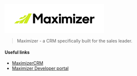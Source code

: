 ![Maximizer CRM](maximizer.png)

> Maximizer - a CRM specifically built for the sales leader.

#### Useful links
- [MaximizerCRM](https://www.maximizer.com)
- [Maximizer Developer portal](https://developer.maximizer.com/)
